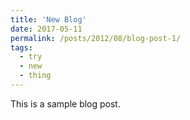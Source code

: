 ```yaml
---
title: 'New Blog'
date: 2017-05-11
permalink: /posts/2012/08/blog-post-1/
tags:
  - try
  - new
  - thing
---
```


This is a sample blog post. 
